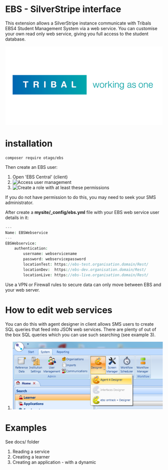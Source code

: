 # EBS - SilverStripe interface

This extension allows a SilverStripe instance communicate with Tribals EBS4 
Student Management System via a web service. You can customise your own read only 
web service, giving you full access to the student database. 


![Tribal logo](images/tribal_logo.jpg)

# installation

```composer require otago/ebs```

Then create an EBS user:

1. Open 'EBS Central' (client)
2. ![Access user management](images/ebs3.png)
3. ![Create a role with at least these permissions](images/ebs4.png)

If you do not have permission to do this, you may need to seek your SMS administrator.

After create a **mysite/_config/ebs.yml** file with your EBS web service user details in it:

```php
---
Name: EBSWebservice
---
EBSWebservice:
    authentication:
        username: webservicename
        password: webservicepassword
        locationTest: https://ebs-test.organisation.domain/Rest/
        locationDev:  https://ebs-dev.organisation.domain/Rest/
        locationLive: https://ebs-live.organisation.domain/Rest/
```

Use a VPN or Firewall rules to secure data can only move between EBS and your web server. 

# How to edit web services

You can do this with agent designer in client allows SMS users to create SQL 
queries that feed into JSON web services. There are plenty of out of the box SQL 
queries which you can use such searching (see example 3). 

1. ![Access user management](images/ebs2.png) 

# Examples 

See docs/ folder

 1. Reading a service
 2. Creating a learner
 3. Creating an application - with a dynamic





